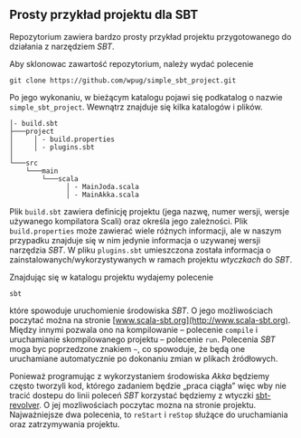 ## Prosty przykład projektu dla SBT

Repozytorium zawiera bardzo prosty przykład projektu przygotowanego do działania
z narzędziem *SBT*.

Aby sklonowac zawartość repozytorium, należy wydać polecenie

    git clone https://github.com/wpug/simple_sbt_project.git

Po jego wykonaniu, w bieżącym katalogu pojawi się podkatalog o nazwie `simple_sbt_project`. Wewnątrz
znajduje się kilka katalogów i plików.

    │- build.sbt
    ├───project
    │     │ - build.properties
    │     │ - plugins.sbt
    │
    └───src
        └───main
            └───scala
                  │ - MainJoda.scala
                  │ - MainAkka.scala

Plik `build.sbt` zawiera definicję projektu (jega nazwę, numer wersji, wersje używanego kompilatora Scali) oraz
określa jego zależności. Plik `build.properties` może zawierać wiele różnych informacji, ale w naszym przypadku
znajduje się w nim jedynie informacja o uzywanej wersji narzędzia *SBT*. W pliku `plugins.sbt` umieszczona została
informacja o zainstalowanych/wykorzystywanych w ramach projektu _wtyczkach_ do *SBT*.

Znajdując się w katalogu projektu wydajemy polecenie

    sbt

które spowoduje uruchomienie środowiska *SBT*. O jego możliwościach poczytać można na stronie
[www.scala-sbt.org](http://www.scala-sbt.org). Między innymi pozwala ono na kompilowanie – polecenie `compile`
i uruchamianie skompilowanego projektu – polecenie `run`. Polecenia *SBT* moga byc poprzedzone znakiem `~`, co
spowoduje, że będą one uruchamiane automatycznie po dokonaniu zmian w plikach źródłowych.

Ponieważ programując z wykorzystaniem środowiska *Akka* będziemy często tworzyli kod, którego zadaniem będzie
„praca ciągła” więc wby nie tracić dostepu do linii poleceń *SBT* korzystać będziemy z wtyczki
[sbt-revolver](https://github.com/spray/sbt-revolver). O jej mozliwościach poczytac mozna na stronie projektu.
Najważniejsze dwa polecenia, to `reStart` i `reStop` służące do uruchamiania oraz zatrzymywania projektu.

